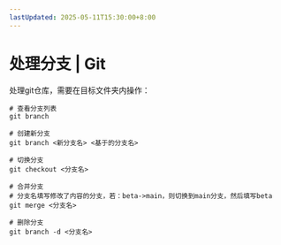 ```yaml
---
lastUpdated: 2025-05-11T15:30:00+8:00
---
```


# 处理分支 | Git

处理git仓库，需要在目标文件夹内操作：

```shell
# 查看分支列表
git branch

# 创建新分支
git branch <新分支名> <基于的分支名>

# 切换分支
git checkout <分支名>

# 合并分支
# 分支名填写修改了内容的分支，若：beta->main，则切换到main分支，然后填写beta
git merge <分支名>

# 删除分支
git branch -d <分支名>
```
